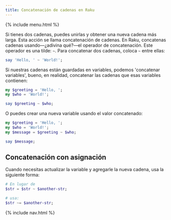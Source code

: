 ```yaml
---
title: Concatenación de cadenas en Raku
---
```


{% include menu.html %}

Si tienes dos cadenas, puedes unirlas y obtener una nueva cadena más larga. Esta acción se llama concatenación de cadenas. En Raku, concatenas cadenas usando—¿adivina qué?—el operador de concatenación. Este operador es una tilde: `~`. Para concatenar dos cadenas, coloca `~` entre ellas:

```raku
say 'Hello, ' ~ 'World!';
```

Si nuestras cadenas están guardadas en variables, podemos 'concatenar variables', bueno, en realidad, concatenar las cadenas que esas variables contienen:

```raku
my $greeting = 'Hello, ';
my $who = 'World!';

say $greeting ~ $who;
```

O puedes crear una nueva variable usando el valor concatenado:

```raku
my $greeting = 'Hello, ';
my $who = 'World!';
my $message = $greeting ~ $who;

say $message;
```

## Concatenación con asignación

Cuando necesitas actualizar la variable y agregarle la nueva cadena, usa la siguiente forma:

```raku
# En lugar de 
$str = $str ~ $another-str;

# usa:
$str ~= $another-str;
```

{% include nav.html %}